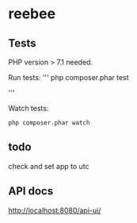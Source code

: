 # reebee

## Tests

PHP version > 7.1 needed. 

Run tests:
'''
php composer.phar test

'''

Watch tests:
```
php composer.phar watch
```

## todo
check and set app to utc

## API docs
[http://localhost:8080/api-ui/](http://localhost:8080/api-ui/)
